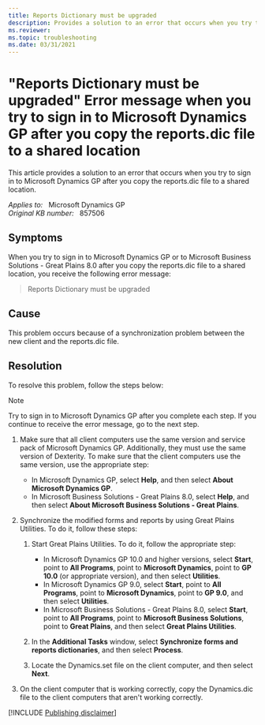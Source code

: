 ```yaml
---
title: Reports Dictionary must be upgraded
description: Provides a solution to an error that occurs when you try to sign in to Microsoft Dynamics GP after you copy the reports.dic file to a shared location.
ms.reviewer:
ms.topic: troubleshooting
ms.date: 03/31/2021
---
```

# "Reports Dictionary must be upgraded" Error message when you try to sign in to Microsoft Dynamics GP after you copy the reports.dic file to a shared location

This article provides a solution to an error that occurs when you try to sign in to Microsoft Dynamics GP after you copy the reports.dic file to a shared location.

_Applies to:_ &nbsp; Microsoft Dynamics GP  
_Original KB number:_ &nbsp; 857506

## Symptoms

When you try to sign in to Microsoft Dynamics GP or to Microsoft Business Solutions - Great Plains 8.0 after you copy the reports.dic file to a shared location, you receive the following error message:

> Reports Dictionary must be upgraded

## Cause

This problem occurs because of a synchronization problem between the new client and the reports.dic file.

## Resolution

To resolve this problem, follow the steps below:

> [!NOTE]
> Try to sign in to Microsoft Dynamics GP after you complete each step. If you continue to receive the error message, go to the next step.

1. Make sure that all client computers use the same version and service pack of Microsoft Dynamics GP. Additionally, they must use the same version of Dexterity. To make sure that the client computers use the same version, use the appropriate step:
   - In Microsoft Dynamics GP, select **Help**, and then select **About Microsoft Dynamics GP**.
   - In Microsoft Business Solutions - Great Plains 8.0, select **Help**, and then select **About Microsoft Business Solutions - Great Plains**.

2. Synchronize the modified forms and reports by using Great Plains Utilities. To do it, follow these steps:

    1. Start Great Plains Utilities. To do it, follow the appropriate step:

        - In Microsoft Dynamics GP 10.0 and higher versions, select **Start**, point to **All Programs**, point to **Microsoft Dynamics**, point to **GP 10.0** (or appropriate version), and then select **Utilities**.
        - In Microsoft Dynamics GP 9.0, select **Start**, point to **All Programs**, point to **Microsoft Dynamics**, point to **GP 9.0**, and then select **Utilities**.
        - In Microsoft Business Solutions - Great Plains 8.0, select **Start**, point to **All Programs**, point to **Microsoft Business Solutions**, point to **Great Plains**, and then select **Great Plains Utilities**.

    2. In the **Additional Tasks** window, select **Synchronize forms and reports dictionaries**, and then select **Process**.
    3. Locate the Dynamics.set file on the client computer, and then select **Next**.

3. On the client computer that is working correctly, copy the Dynamics.dic file to the client computers that aren't working correctly.

[!INCLUDE [Publishing disclaimer](../../includes/publishing-disclaimer.md)]
